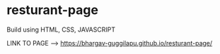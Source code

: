 # resturant-page
Build using HTML, CSS, JAVASCRIPT

LINK TO PAGE --> https://bhargav-guggilapu.github.io/resturant-page/
